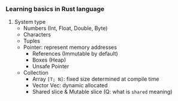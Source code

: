 ### Learning basics in Rust language

1. System type
   - Numbers (Int, Float, Double, Byte)
   - Characters
   - Tuples
   - Pointer: represent memory addresses
     - References (Immutable by default)
     - Boxes (Heap)
     - Unsafe Pointer
   - Collection
     - Array `[T; N]`: fixed size determined at compile time
     - Vector Vec<T>: dynamic allocated
     - Shared slice & Mutable slice (Q: what is `shared` meaning)